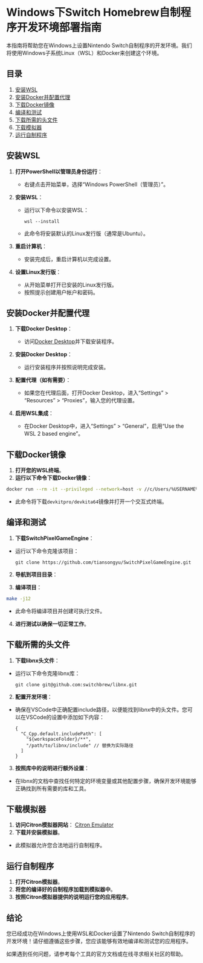 # Windows下Switch Homebrew自制程序开发环境部署指南

本指南将帮助您在Windows上设置Nintendo Switch自制程序的开发环境。我们将使用Windows子系统Linux（WSL）和Docker来创建这个环境。

## 目录
1. [安装WSL](#安装wsl)
2. [安装Docker并配置代理](#安装docker并配置代理)
3. [下载Docker镜像](#下载docker镜像)
4. [编译和测试](#编译和测试)
5. [下载所需的头文件](#下载所需的头文件)
6. [下载模拟器](#下载模拟器)
7. [运行自制程序](#运行自制程序)

## 安装WSL

1. **打开PowerShell以管理员身份运行**：
   - 右键点击开始菜单，选择“Windows PowerShell（管理员）”。

2. **安装WSL**：
   - 运行以下命令以安装WSL：
     ```
     wsl --install
     ```
   - 此命令将安装默认的Linux发行版（通常是Ubuntu）。

3. **重启计算机**：
   - 安装完成后，重启计算机以完成设置。

4. **设置Linux发行版**：
   - 从开始菜单打开已安装的Linux发行版。
   - 按照提示创建用户帐户和密码。

## 安装Docker并配置代理

1. **下载Docker Desktop**：
   - 访问[Docker Desktop](https://www.docker.com/products/docker-desktop)并下载安装程序。

2. **安装Docker Desktop**：
   - 运行安装程序并按照说明完成安装。

3. **配置代理（如有需要）**：
   - 如果您在代理后面，打开Docker Desktop，进入“Settings” > “Resources” > “Proxies”，输入您的代理设置。

4. **启用WSL集成**：
   - 在Docker Desktop中，进入“Settings” > “General”，启用“Use the WSL 2 based engine”。

## 下载Docker镜像

1. **打开您的WSL终端**。
2. **运行以下命令下载Docker镜像**：

``` bash
docker run --rm -it --privileged --network=host -v //c/Users/%USERNAME%/workspace:/workspace devkitpro/devkita64:latest
``` 

- 此命令将下载`devkitpro/devkita64`镜像并打开一个交互式终端。

## 编译和测试

1. **下载SwitchPixelGameEngine**：
- 运行以下命令克隆该项目：
  ```
  git clone https://github.com/tiansongyu/SwitchPixelGameEngine.git
  ```

2. **导航到项目目录**：

3. **编译项目**：
``` bash 
make -j12
``` 

- 此命令将编译项目并创建可执行文件。

4. **进行测试以确保一切正常工作**。

## 下载所需的头文件

1. **下载libnx头文件**：
- 运行以下命令克隆libnx库：
  ```
  git clone git@github.com:switchbrew/libnx.git
  ```

2. **配置开发环境**：
- 确保在VSCode中正确配置include路径，以便能找到libnx中的头文件。您可以在VSCode的设置中添加如下内容：

  ```
  {
    "C_Cpp.default.includePath": [
      "${workspaceFolder}/**",
      "/path/to/libnx/include" // 替换为实际路径
    ]
  }
  ```

3. **按照库中的说明进行额外设置**：
- 在libnx的文档中查找任何特定的环境变量或其他配置步骤，确保开发环境能够正确找到所有需要的库和工具。

## 下载模拟器

1. **访问Citron模拟器网站**： [Citron Emulator](https://citron-emu.pro/)
2. **下载并安装模拟器**。
- 此模拟器允许您合法地运行自制程序。

## 运行自制程序

1. **打开Citron模拟器**。
2. **将您的编译好的自制程序加载到模拟器中**。
3. **按照Citron模拟器提供的说明运行您的应用程序**。

## 结论

您已经成功在Windows上使用WSL和Docker设置了Nintendo Switch自制程序的开发环境！请仔细遵循这些步骤，您应该能够有效地编译和测试您的应用程序。

如果遇到任何问题，请参考每个工具的官方文档或在线寻求相关社区的帮助。